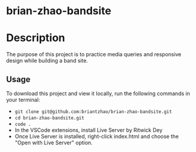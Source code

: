 # brian-zhao-bandsite

# Description

The purpose of this project is to practice media queries and responsive design while building a band site.

## Usage

To download this project and view it locally, run the following commands in your terminal:

- `git clone git@github.com:briantzhao/brian-zhao-bandsite.git`
- `cd brian-zhao-bandsite.git`
- `code .`
- In the VSCode extensions, install Live Server by Ritwick Dey
- Once Live Server is installed, right-click index.html and choose the "Open with Live Server" option.